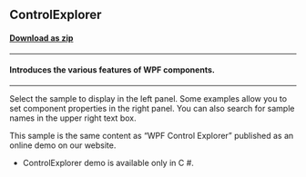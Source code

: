 ## ControlExplorer
#### [Download as zip](https://grapecity.github.io/DownGit/#/home?url=https://github.com/GrapeCity/ComponentOne-WPF-Samples/tree/master/NET_4.6.2/General/CS/ControlExplorer)
____
#### Introduces the various features of WPF components.
____
Select the sample to display in the left panel. Some examples allow you to set component properties in the right panel. You can also search for sample names in the upper right text box.

This sample is the same content as “WPF Control Explorer” published as an online demo on our website.


* ControlExplorer demo is available only in C #.
